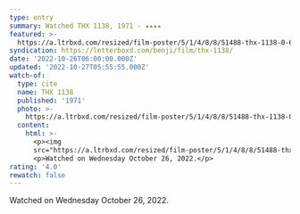 ```yaml
---
type: entry
summary: Watched THX 1138, 1971 - ★★★★
featured: >-
  https://a.ltrbxd.com/resized/film-poster/5/1/4/8/8/51488-thx-1138-0-600-0-900-crop.jpg?v=965f4b2f99
syndication: https://letterboxd.com/benji/film/thx-1138/
date: '2022-10-26T06:00:00.000Z'
updated: '2022-10-27T05:55:55.000Z'
watch-of:
  type: cite
  name: THX 1138
  published: '1971'
  photo: >-
    https://a.ltrbxd.com/resized/film-poster/5/1/4/8/8/51488-thx-1138-0-600-0-900-crop.jpg?v=965f4b2f99
  content:
    html: >-
      <p><img
      src="https://a.ltrbxd.com/resized/film-poster/5/1/4/8/8/51488-thx-1138-0-600-0-900-crop.jpg?v=965f4b2f99"/></p>
      <p>Watched on Wednesday October 26, 2022.</p>
rating: '4.0'
rewatch: false
---
```

Watched on Wednesday October 26, 2022.
